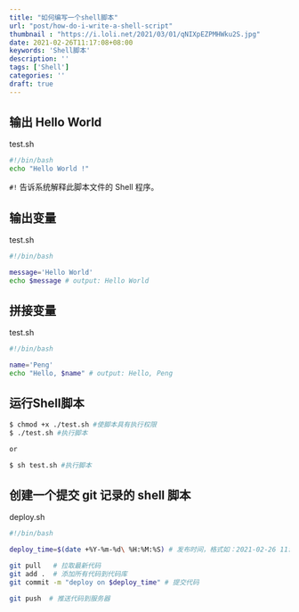 ```yaml
---
title: "如何编写一个shell脚本"
url: "post/how-do-i-write-a-shell-script"
thumbnail : "https://i.loli.net/2021/03/01/qNIXpEZPMHWku2S.jpg"
date: 2021-02-26T11:17:08+08:00
keywords: 'Shell脚本'
description: ''
tags: ['Shell']
categories: ''
draft: true
---
```


## 输出 Hello World

test.sh
```Bash
#!/bin/bash
echo "Hello World !"
```

`#!` 告诉系统解释此脚本文件的 Shell 程序。

## 输出变量

test.sh
```Bash
#!/bin/bash

message='Hello World'
echo $message # output: Hello World
```

## 拼接变量

test.sh
```Bash
#!/bin/bash

name='Peng'
echo "Hello, $name" # output: Hello, Peng
```

## 运行Shell脚本

```Bash
$ chmod +x ./test.sh #使脚本具有执行权限
$ ./test.sh #执行脚本

or 

$ sh test.sh #执行脚本
```

## 创建一个提交 git 记录的 shell 脚本

deploy.sh

```Bash
#!/bin/bash

deploy_time=$(date +%Y-%m-%d\ %H:%M:%S) # 发布时间，格式如：2021-02-26 11:32:54

git pull   # 拉取最新代码
git add .  # 添加所有代码到代码库
git commit -m "deploy on $deploy_time" # 提交代码

git push  # 推送代码到服务器
```
